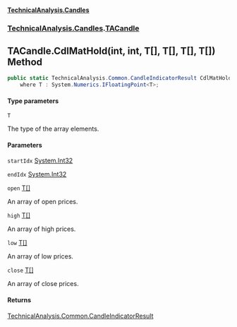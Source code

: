 #### [TechnicalAnalysis.Candles](TechnicalAnalysis.Candles.md 'TechnicalAnalysis.Candles')
### [TechnicalAnalysis.Candles](TechnicalAnalysis.Candles.md#TechnicalAnalysis.Candles 'TechnicalAnalysis.Candles').[TACandle](TACandle.md 'TechnicalAnalysis.Candles.TACandle')

## TACandle.CdlMatHold<T>(int, int, T[], T[], T[], T[]) Method

```csharp
public static TechnicalAnalysis.Common.CandleIndicatorResult CdlMatHold<T>(int startIdx, int endIdx, T[] open, T[] high, T[] low, T[] close)
    where T : System.Numerics.IFloatingPoint<T>;
```
#### Type parameters

<a name='TechnicalAnalysis.Candles.TACandle.CdlMatHold_T_(int,int,T[],T[],T[],T[]).T'></a>

`T`

The type of the array elements.
#### Parameters

<a name='TechnicalAnalysis.Candles.TACandle.CdlMatHold_T_(int,int,T[],T[],T[],T[]).startIdx'></a>

`startIdx` [System.Int32](https://docs.microsoft.com/en-us/dotnet/api/System.Int32 'System.Int32')

<a name='TechnicalAnalysis.Candles.TACandle.CdlMatHold_T_(int,int,T[],T[],T[],T[]).endIdx'></a>

`endIdx` [System.Int32](https://docs.microsoft.com/en-us/dotnet/api/System.Int32 'System.Int32')

<a name='TechnicalAnalysis.Candles.TACandle.CdlMatHold_T_(int,int,T[],T[],T[],T[]).open'></a>

`open` [T](TACandle.CdlMatHold_T_(int,int,T[],T[],T[],T[]).md#TechnicalAnalysis.Candles.TACandle.CdlMatHold_T_(int,int,T[],T[],T[],T[]).T 'TechnicalAnalysis.Candles.TACandle.CdlMatHold<T>(int, int, T[], T[], T[], T[]).T')[[]](https://docs.microsoft.com/en-us/dotnet/api/System.Array 'System.Array')

An array of open prices.

<a name='TechnicalAnalysis.Candles.TACandle.CdlMatHold_T_(int,int,T[],T[],T[],T[]).high'></a>

`high` [T](TACandle.CdlMatHold_T_(int,int,T[],T[],T[],T[]).md#TechnicalAnalysis.Candles.TACandle.CdlMatHold_T_(int,int,T[],T[],T[],T[]).T 'TechnicalAnalysis.Candles.TACandle.CdlMatHold<T>(int, int, T[], T[], T[], T[]).T')[[]](https://docs.microsoft.com/en-us/dotnet/api/System.Array 'System.Array')

An array of high prices.

<a name='TechnicalAnalysis.Candles.TACandle.CdlMatHold_T_(int,int,T[],T[],T[],T[]).low'></a>

`low` [T](TACandle.CdlMatHold_T_(int,int,T[],T[],T[],T[]).md#TechnicalAnalysis.Candles.TACandle.CdlMatHold_T_(int,int,T[],T[],T[],T[]).T 'TechnicalAnalysis.Candles.TACandle.CdlMatHold<T>(int, int, T[], T[], T[], T[]).T')[[]](https://docs.microsoft.com/en-us/dotnet/api/System.Array 'System.Array')

An array of low prices.

<a name='TechnicalAnalysis.Candles.TACandle.CdlMatHold_T_(int,int,T[],T[],T[],T[]).close'></a>

`close` [T](TACandle.CdlMatHold_T_(int,int,T[],T[],T[],T[]).md#TechnicalAnalysis.Candles.TACandle.CdlMatHold_T_(int,int,T[],T[],T[],T[]).T 'TechnicalAnalysis.Candles.TACandle.CdlMatHold<T>(int, int, T[], T[], T[], T[]).T')[[]](https://docs.microsoft.com/en-us/dotnet/api/System.Array 'System.Array')

An array of close prices.

#### Returns
[TechnicalAnalysis.Common.CandleIndicatorResult](https://docs.microsoft.com/en-us/dotnet/api/TechnicalAnalysis.Common.CandleIndicatorResult 'TechnicalAnalysis.Common.CandleIndicatorResult')